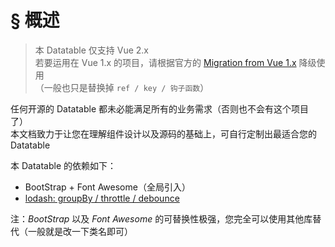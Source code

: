 # § 概述

> 本 Datatable 仅支持 Vue 2.x  
> 若要运用在 Vue 1.x 的项目，请根据官方的 [Migration from Vue 1.x](https://vuejs.org/v2/guide/migration.html) 降级使用  
> （一般也只是替换掉 `ref / key / 钩子函数`）

任何开源的 Datatable 都未必能满足所有的业务需求（否则也不会有这个项目了）  
本文档致力于让您在理解组件设计以及源码的基础上，可自行定制出最适合您的 Datatable 

本 Datatable 的依赖如下：

* BootStrap + Font Awesome（全局引入）
* [lodash: groupBy / throttle / debounce](https://lodash.com/docs)

注：*BootStrap* 以及 *Font Awesome* 的可替换性极强，您完全可以使用其他库替代（一般就是改一下类名即可）
